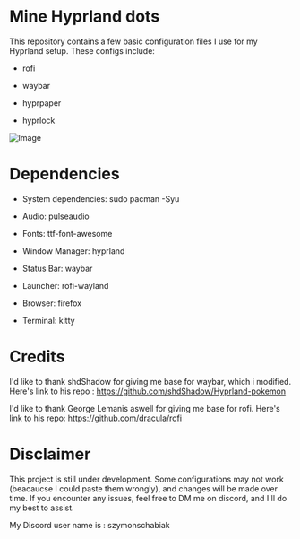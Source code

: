 # Mine Hyprland dots
This repository contains a few basic configuration files I use for my Hyprland setup. These configs include:

- rofi

- waybar

- hyprpaper

- hyprlock
  
![Image](https://github.com/user-attachments/assets/a456d703-9d88-4596-be90-cc7c98288933)
# Dependencies

- System dependencies: sudo pacman -Syu

- Audio: pulseaudio

- Fonts: ttf-font-awesome

- Window Manager: hyprland

- Status Bar: waybar

- Launcher: rofi-wayland

- Browser: firefox

- Terminal: kitty

# Credits

I'd like to thank shdShadow for giving me base for waybar, which i modified. Here's link to his repo : 
https://github.com/shdShadow/Hyprland-pokemon

I'd like to thank George Lemanis aswell for giving me base for rofi. Here's link to his repo:
https://github.com/dracula/rofi

# Disclaimer
This project is still under development.
Some configurations may not work (beacaucse I could paste them wrongly), and changes will be made over time. If you encounter any issues, feel free to DM me on discord, and I'll do my best to assist.

My Discord user name is : szymonschabiak
